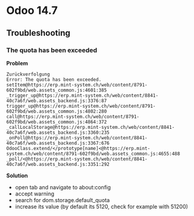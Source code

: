 # Odoo 14.7

## Troubleshooting

### The quota has been exceeded

**Problem**

```
Zurückverfolgung
Error: The quota has been exceeded.
setItem@https://erp.mint-system.ch/web/content/8791-602f9bd/web.assets_common.js:4601:385
_trigger_up@https://erp.mint-system.ch/web/content/8841-40c7a6f/web.assets_backend.js:3376:87
trigger_up@https://erp.mint-system.ch/web/content/8791-602f9bd/web.assets_common.js:4802:280
call@https://erp.mint-system.ch/web/content/8791-602f9bd/web.assets_common.js:4864:372
_callLocalStorage@https://erp.mint-system.ch/web/content/8841-40c7a6f/web.assets_backend.js:3360:235
_onPoll@https://erp.mint-system.ch/web/content/8841-40c7a6f/web.assets_backend.js:3367:676
OdooClass.extend/</prototype[name]<@https://erp.mint-system.ch/web/content/8791-602f9bd/web.assets_common.js:4655:488
_poll/<@https://erp.mint-system.ch/web/content/8841-40c7a6f/web.assets_backend.js:3351:292
```

**Solution**

-   open tab and navigate to about:config
-   accept warning
-   search for dom.storage.default_quota
-   increase its value (by default its 5120, check for example with 51200)